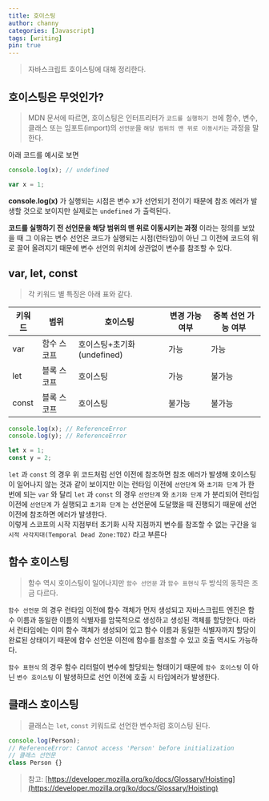 ```yaml
---
title: 호이스팅
author: channy
categories: [Javascript]
tags: [writing]
pin: true
---
```

> 자바스크립트 호이스팅에 대해 정리한다.

## 호이스팅은 무엇인가?
> MDN 문서에 따르면, 호이스팅은 인터프리터가 `코드를 실행하기 전`에 함수, 변수, 클래스 또는 임포트(import)의 `선언문`을 `해당 범위의 맨 위로 이동시키는` 과정을 말한다.
  
아래 코드를 예시로 보면
```javascript
console.log(x); // undefined

var x = 1;
```
  
**console.log(x)** 가 실행되는 시점은 변수 x가 선언되기 전이기 때문에 참조 에러가 발생할 것으로 보이지만 실제로는 `undefined` 가 출력된다.
  
**코드를 실행하기 전 선언문을 해당 범위의 맨 위로 이동시키는 과정** 이라는 정의를 보았을 때 그 이유는 변수 선언은 코드가 실행되는 시점(런타임)이 아닌 그 이전에 코드의 위로 끌어 올려지기 때문에 변수 선언의 위치에 상관없이 변수를 참조할 수 있다.

## var, let, const
> 각 키워드 별 특징은 아래 표와 같다.

|키워드|범위|호이스팅|변경 가능 여부|중복 선언 가능 여부|
|---|---|---|---|---|
|var|함수 스코프|호이스팅+초기화(undefined)|가능|가능|
|let|블록 스코프|호이스팅|가능|불가능|
|const|블록 스코프|호이스팅|불가능|불가능|
  
  ```javascript
console.log(x); // ReferenceError
console.log(y); // ReferenceError

let x = 1;
const y = 2;
```
  
`let` 과 `const` 의 경우 위 코드처럼 선언 이전에 참조하면 참조 에러가 발생해 호이스팅이 일어나지 않는 것과 같이 보이지만 이는 런타임 이전에 `선언단계` 와 `초기화 단계` 가 한번에 되는 `var` 와 달리 `let` 과 `const` 의 경우 `선언단계` 와 `초기화 단계` 가 분리되어 런타임 이전에 `선언단계` 가 실행되고 `초기화 단계` 는 선언문에 도달했을 때 진행되기 때문에 선언 이전에 참조하면 에러가 발생한다.
<br />
이렇게 스코프의 시작 지점부터 초기화 시작 지점까지 변수를 참조할 수 없는 구간을 `일시적 사각지대(Temporal Dead Zone:TDZ)` 라고 부른다

## 함수 호이스팅
> 함수 역시 호이스팅이 일어나지만 `함수 선언문` 과 `함수 표현식` 두 방식의 동작은 조금 다르다.
  
`함수 선언문` 의 경우 런타임 이전에 함수 객체가 먼저 생성되고 자바스크립트 엔진은 함수 이름과 동일한 이름의 식별자를 암묵적으로 생성하고 생성된 객체를 할당한다. 따라서 런타임에는 이미 함수 객체가 생성되어 있고 함수 이름과 동일한 식별자까지 할당이 완료된 상태이기 때문에 함수 선언문 이전에 함수를 참조할 수 있고 호출 역시도 가능하다.
  
`함수 표현식` 의 경우 함수 리터럴이 변수에 할당되는 형태이기 때문에 `함수 호이스팅` 이 아닌 `변수 호이스팅` 이 발생하므로 선언 이전에 호출 시 타입에러가 발생한다.

## 클래스 호이스팅
> 클래스는 `let`, `const` 키워드로 선언한 변수처럼 호이스팅 된다.

```javascript
console.log(Person);
// ReferenceError: Cannot access 'Person' before initialization
// 클래스 선언문
class Person {}
```

> 참고: [https://developer.mozilla.org/ko/docs/Glossary/Hoisting](https://developer.mozilla.org/ko/docs/Glossary/Hoisting)